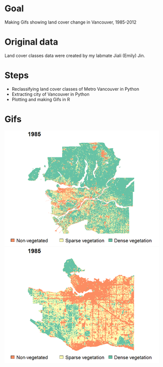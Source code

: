 # Goal 
Making Gifs showing land cover change in Vancouver, 1985-2012

# Original data
Land cover classes data were created by my labmate Jiali (Emily) Jin.  

# Steps

* Reclassifying land cover classes of Metro Vancouver in Python
* Extracting city of Vancouver in Python
* Plotting and making Gifs in R 

# Gifs
![MetroVancouver](https://github.com/RickWeng/Gif_LandCoverVAN/blob/master/Landcover_metroVan.gif)
![CityVancouver](https://github.com/RickWeng/Gif_LandCoverVAN/blob/master/Landcover_cityVan.gif)

